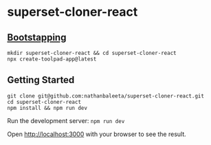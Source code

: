 # superset-cloner-react


## [Bootstapping](https://mui.com/toolpad/core/introduction/tutorial/#bootstrapping)
```
mkdir superset-cloner-react && cd superset-cloner-react
npx create-toolpad-app@latest
```

## Getting Started
```
git clone git@github.com:nathanbaleeta/superset-cloner-react.git
cd superset-cloner-react
npm install && npm run dev
```

Run the development server: `npm run dev`

Open [http://localhost:3000](http://localhost:3000) with your browser to see the result.
